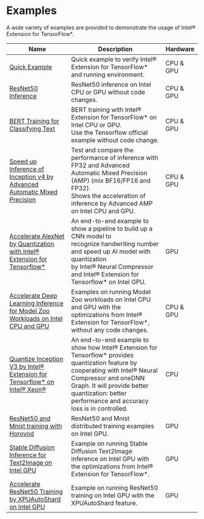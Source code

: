 # Examples

A wide variety of examples are provided to demonstrate the usage of Intel® Extension for TensorFlow*. 

|Name|Description|Hardware|
|-|-|-|
|[Quick Example](quick_example.md)|Quick example to verify Intel® Extension for TensorFlow* and running environment.|CPU & GPU|
|[ResNet50 Inference](./infer_resnet50)|ResNet50 inference on Intel CPU or GPU without code changes.|CPU & GPU|
|[BERT Training for Classifying Text](./train_bert)|BERT training with Intel® Extension for TensorFlow* on Intel CPU or GPU.<br>Use the Tensorflow official example without code change.|CPU & GPU|
|[Speed up Inference of Inception v4 by Advanced Automatic Mixed Precision](./infer_inception_v4_amp)|Test and compare the performance of inference with FP32 and Advanced Automatic Mixed Precision (AMP) (mix BF16/FP16 and FP32).<br>Shows the acceleration of inference by Advanced AMP on Intel CPU and GPU.|CPU & GPU|
|[Accelerate AlexNet by Quantization with Intel® Extension for Tensorflow*](./accelerate_alexnet_by_quantization)| An end-to-end example to show a pipeline to build up a CNN model to <br>recognize handwriting number and speed up AI model with quantization <br>by Intel® Neural Compressor and Intel® Extension for Tensorflow* on Intel GPU.|GPU|
|[Accelerate Deep Learning Inference for Model Zoo Workloads on Intel CPU and GPU](./model_zoo_example)|Examples on running Model Zoo workloads on Intel CPU and GPU with the optimizations from Intel® Extension for TensorFlow*, without any code changes.|CPU & GPU|
|[Quantize Inception V3 by Intel® Extension for Tensorflow* on Intel® Xeon®](./quantize_inception_v3)|An end-to-end example to show how Intel® Extension for Tensorflow* provides quantization feature by cooperating with Intel® Neural Compressor and oneDNN Graph. It will provide better quantization: better performance and accuracy loss is in controlled.|CPU|
|[ResNet50 and Mnist training with Horovod](./train_horovod)|ResNet50 and Mnist distributed training examples on Intel GPU.|GPU|
|[Stable Diffusion Inference for Text2Image on Intel GPU](./stable_diffussion_inference)|Example on running Stable Diffusion Text2Image inference on Intel GPU with the optimizations from Intel® Extension for TensorFlow*.|GPU|
|[Accelerate ResNet50 Training by XPUAutoShard on Intel GPU](./train_resnet50_with_autoshard)|Example on running ResNet50 training on Intel GPU with the XPUAutoShard feature.|GPU|